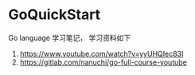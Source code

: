 # GoQuickStart
Go language 学习笔记， 学习资料如下


1. https://www.youtube.com/watch?v=yyUHQIec83I
2. https://gitlab.com/nanuchi/go-full-course-youtube